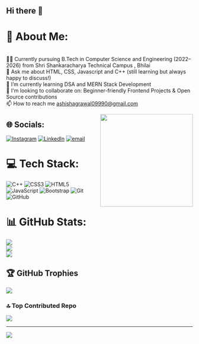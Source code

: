 ## Hi there 👋

<!--
**ashishagrawal0999/**ashishagrawal0999** is a ✨ _special_ ✨ repository because its `README.md` (this file) appears on your GitHub profile.

Here are some ideas to get you started:

- 🔭 I’m currently working on ...
- 🌱 I’m currently learning ...
- 👯 I’m looking to collaborate on ...
- 🤔 I’m looking for help with ...
- 💬 Ask me about ...
- 📫 How to reach me: ...
- 😄 Pronouns: ...
- ⚡ Fun fact: ...
-->
# 💫 About Me:
<br>👨‍🎓 Currently pursuing B.Tech in Computer Science and Engineering (2022–2026) from Shri Shankaracharya Technical Campus , Bhilai<br>💬 Ask me about HTML, CSS, Javascript and C++ (still learning but always happy to discuss!)<br>🌱 I’m currently learning DSA and MERN Stack Development<br>🤝 I'm looking to collaborate on: Beginner-friendly Frontend Projects & Open Source contributions<br>📫 How to reach me ashishagrawal09990@gmail.com

<img align="right" src=https://media2.giphy.com/media/v1.Y2lkPTc5MGI3NjExamkxancxcXR6dDY5d3I4YTZ5cHVrc2JyeWMzYjI0ODF2YXpzcTlzaiZlcD12MV9pbnRlcm5hbF9naWZfYnlfaWQmY3Q9Zw/e6o5cU7EnY6SukAYsC/giphy.gif width = "250" >

## 🌐 Socials:
[![Instagram](https://img.shields.io/badge/Instagram-%23E4405F.svg?logo=Instagram&logoColor=white)](https://instagram.com/ashish.builds) [![LinkedIn](https://img.shields.io/badge/LinkedIn-%230077B5.svg?logo=linkedin&logoColor=white)](https://linkedin.com/in/ashish027120) [![email](https://img.shields.io/badge/Email-D14836?logo=gmail&logoColor=white)](mailto:ashishagrawal09990@gmail.com) 

# 💻 Tech Stack:
![C++](https://img.shields.io/badge/c++-%2300599C.svg?style=for-the-badge&logo=c%2B%2B&logoColor=white) ![CSS3](https://img.shields.io/badge/css3-%231572B6.svg?style=for-the-badge&logo=css3&logoColor=white) ![HTML5](https://img.shields.io/badge/html5-%23E34F26.svg?style=for-the-badge&logo=html5&logoColor=white) ![JavaScript](https://img.shields.io/badge/javascript-%23323330.svg?style=for-the-badge&logo=javascript&logoColor=%23F7DF1E) ![Bootstrap](https://img.shields.io/badge/bootstrap-%238511FA.svg?style=for-the-badge&logo=bootstrap&logoColor=white) ![Git](https://img.shields.io/badge/git-%23F05033.svg?style=for-the-badge&logo=git&logoColor=white) ![GitHub](https://img.shields.io/badge/github-%23121011.svg?style=for-the-badge&logo=github&logoColor=white)
# 📊 GitHub Stats:
![](https://github-readme-stats.vercel.app/api?username=ashishagrawal0999&theme=dark&hide_border=false&include_all_commits=true&count_private=true)<br/>
![](https://nirzak-streak-stats.vercel.app/?user=ashishagrawal0999&theme=dark&hide_border=false)<br/>
![](https://github-readme-stats.vercel.app/api/top-langs/?username=ashishagrawal0999&theme=dark&hide_border=false&include_all_commits=true&count_private=true&layout=compact)

## 🏆 GitHub Trophies
![](https://github-profile-trophy.vercel.app/?username=ashishagrawal0999&theme=radical&no-frame=false&no-bg=false&margin-w=4)

### 🔝 Top Contributed Repo
![](https://github-contributor-stats.vercel.app/api?username=ashishagrawal0999&limit=5&theme=dark&combine_all_yearly_contributions=true)

---
[![](https://visitcount.itsvg.in/api?id=ashishagrawal0999&icon=0&color=0)](https://visitcount.itsvg.in)

<!-- Proudly created with GPRM ( https://gprm.itsvg.in ) -->


